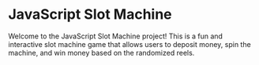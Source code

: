 # JavaScript Slot Machine

Welcome to the JavaScript Slot Machine project! This is a fun and interactive slot machine game that allows users to deposit money,
spin the machine, and win money based on the randomized reels.
